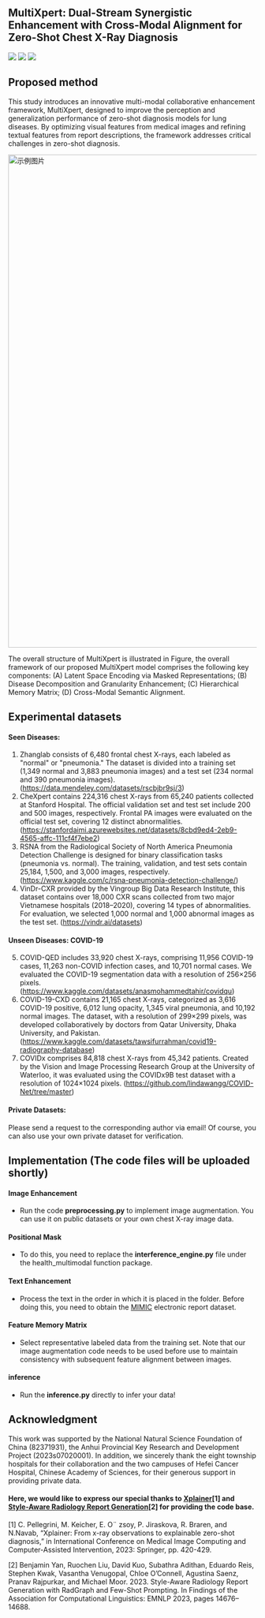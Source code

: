 ## MultiXpert: Dual-Stream Synergistic Enhancement with Cross-Modal Alignment for Zero-Shot Chest X-Ray Diagnosis

![](https://img.shields.io/badge/-Github-181717?style=flat-square&logo=Github&logoColor=FFFFFF)
![](https://img.shields.io/badge/-Python-3776AB?style=flat-square&logo=Python&logoColor=FFFFFF)
![](https://img.shields.io/badge/-Pytorch-EE4C2C?style=flat-square&logo=Pytorch&logoColor=FFFFFF)

## Proposed method 

This study introduces an innovative multi-modal collaborative enhancement framework, MultiXpert, designed to improve the perception and generalization performance of zero-shot diagnosis models for lung diseases. By optimizing visual features from medical images and refining textual features from report descriptions, the framework addresses critical challenges in zero-shot diagnosis.

<img src="https://github.com/Zayn-Wang/MultiXpert/blob/main/framework.png" alt="示例图片" width="1000">

The overall structure of MultiXpert is illustrated in Figure, the overall framework of our proposed MultiXpert model comprises the following key components:  (A) Latent Space Encoding via Masked Representations; (B) Disease Decomposition and Granularity Enhancement; (C) Hierarchical Memory Matrix; (D) Cross-Modal Semantic Alignment.

## Experimental datasets
#### Seen Diseases: 
1) Zhanglab consists of 6,480 frontal chest X-rays, each labeled as "normal" or "pneumonia." The dataset is divided into a training set (1,349 normal and 3,883 pneumonia images) and a test set (234 normal and 390 pneumonia images). (https://data.mendeley.com/datasets/rscbjbr9sj/3)
2) CheXpert contains 224,316 chest X-rays from 65,240 patients collected at Stanford Hospital. The official validation set and test set include 200 and 500 images, respectively. Frontal PA images were evaluated on the official test set, covering 12 distinct abnormalities. (https://stanfordaimi.azurewebsites.net/datasets/8cbd9ed4-2eb9-4565-affc-111cf4f7ebe2)
3) RSNA from the Radiological Society of North America Pneumonia Detection Challenge is designed for binary classification tasks (pneumonia vs. normal). The training, validation, and test sets contain 25,184, 1,500, and 3,000 images, respectively. (https://www.kaggle.com/c/rsna-pneumonia-detection-challenge/)
4) VinDr-CXR provided by the Vingroup Big Data Research Institute, this dataset contains over 18,000 CXR scans collected from two major Vietnamese hospitals (2018–2020), covering 14 types of abnormalities. For evaluation, we selected 1,000 normal and 1,000 abnormal images as the test set. (https://vindr.ai/datasets)
#### Unseen Diseases: COVID-19
5) COVID-QED includes 33,920 chest X-rays, comprising 11,956 COVID-19 cases, 11,263 non-COVID infection cases, and 10,701 normal cases. We evaluated the COVID-19 segmentation data with a resolution of 256×256 pixels. (https://www.kaggle.com/datasets/anasmohammedtahir/covidqu)
6) COVID-19-CXD contains 21,165 chest X-rays, categorized as 3,616 COVID-19 positive, 6,012 lung opacity, 1,345 viral pneumonia, and 10,192 normal images. The dataset, with a resolution of 299×299 pixels, was developed collaboratively by doctors from Qatar University, Dhaka University, and Pakistan. (https://www.kaggle.com/datasets/tawsifurrahman/covid19-radiography-database)
7) COVIDx comprises 84,818 chest X-rays from 45,342 patients. Created by the Vision and Image Processing Research Group at the University of Waterloo, it was evaluated using the COVIDx9B test dataset with a resolution of 1024×1024 pixels. (https://github.com/lindawangg/COVID-Net/tree/master)
#### Private Datasets: 
Please send a request to the corresponding author via email! Of course, you can also use your own private dataset for verification.

## Implementation (The code files will be uploaded shortly)
#### Image Enhancement
- Run the code **preprocessing.py** to implement image augmentation. You can use it on public datasets or your own chest X-ray image data.
#### Positional Mask
- To do this, you need to replace the **interference_engine.py** file under the health_multimodal function package.
#### Text Enhancement
- Process the text in the order in which it is placed in the folder. Before doing this, you need to obtain the [MIMIC](https://physionet.org/content/mimic-cxr-jpg/2.0.0/) electronic report dataset.
#### Feature Memory Matrix
- Select representative labeled data from the training set. Note that our image augmentation code needs to be used before use to maintain consistency with subsequent feature alignment between images.
#### inference
- Run the **inference.py** directly to infer your data!

## Acknowledgment
This work was supported by the National Natural Science Foundation of China (82371931), the Anhui Provincial Key Research and Development Project (2023s07020001). In addition, we sincerely thank the eight township hospitals for their collaboration and the two campuses of Hefei Cancer Hospital, Chinese Academy of Sciences, for their generous support in providing private data.

#### Here, we would like to express our special thanks to [Xplainer](https://github.com/ChantalMP/Xplainer/tree/master)[1] and [Style-Aware Radiology Report Generation](https://aclanthology.org/2023.findings-emnlp.977/)[2] for providing the code base.
[1] C. Pellegrini, M. Keicher, E. O¨ zsoy, P. Jiraskova, R. Braren, and N.Navab, “Xplainer: From x-ray observations to explainable zero-shot diagnosis,” in International Conference on Medical Image Computing and Computer-Assisted Intervention, 2023: Springer, pp. 420-429. 

[2] Benjamin Yan, Ruochen Liu, David Kuo, Subathra Adithan, Eduardo Reis, Stephen Kwak, Vasantha Venugopal, Chloe O’Connell, Agustina Saenz, Pranav Rajpurkar, and Michael Moor. 2023. Style-Aware Radiology Report Generation with RadGraph and Few-Shot Prompting. In Findings of the Association for Computational Linguistics: EMNLP 2023, pages 14676–14688.
